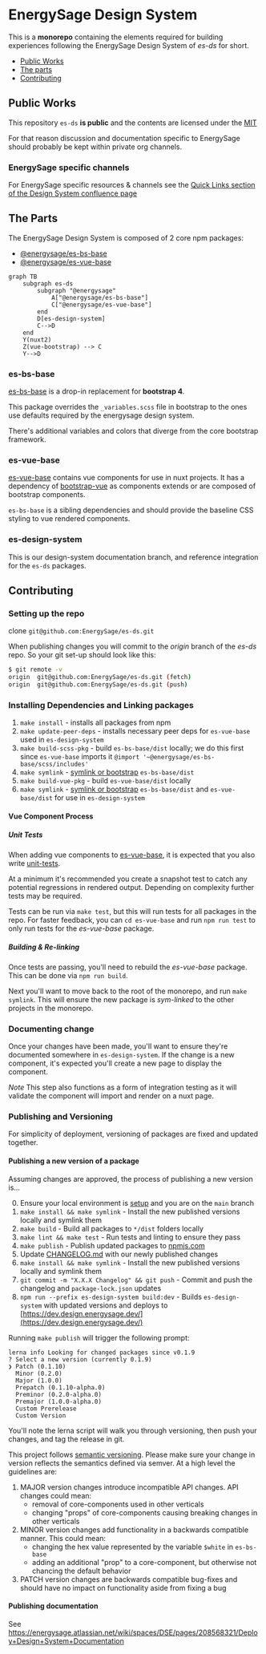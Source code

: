 # EnergySage Design System

This is a **monorepo** containing the elements required for building experiences following the EnergySage Design System of _es-ds_ for short.

- [Public Works](#public-works)
- [The parts](#the-parts)
- [Contributing](#contributing)

## Public Works

This repository `es-ds` **is public** and the contents are licensed under the
[MIT](https://tldrlegal.com/license/mit-license#summary)

For that reason discussion and documentation specific to EnergySage should probably be kept
within private org channels.

### EnergySage specific channels

For EnergySage specific resources & channels see the [Quick Links section of the Design System confluence page](https://energysage.atlassian.net/wiki/spaces/DS/overview#%F0%9F%96%B1%EF%B8%8F-Quick-Links)

## The Parts

The EnergySage Design System is composed of 2 core npm packages:

- [@energysage/es-bs-base](https://www.npmjs.com/package/@energysage/es-bs-base)
- [@energysage/es-vue-base](https://www.npmjs.com/package/@energysage/es-vue-base)

```mermaid
graph TB
    subgraph es-ds
        subgraph "@energysage"
            A["@energysage/es-bs-base"]
            C["@energysage/es-vue-base"]
        end
        D[es-design-system]
        C-->D
    end
    Y(nuxt2)
    Z(vue-bootstrap) --> C
    Y-->D
```

### es-bs-base

[es-bs-base](./es-bs-base/) is a drop-in replacement for **bootstrap 4**.

This package overrides the `_variables.scss` file in bootstrap to the ones use defaults required by the energysage design system.

There's additional variables and colors that diverge from the core bootstrap framework.

### es-vue-base

[es-vue-base](./es-vue-base/) contains vue components for use in nuxt projects. It has a dependency of [bootstrap-vue](https://bootstrap-vue.org/) as components extends or are composed of bootstrap components.

`es-bs-base` is a sibling dependencies and should provide the baseline CSS styling to vue rendered components.

### es-design-system

This is our design-system documentation branch, and reference integration for the `es-ds` packages.

## Contributing

### Setting up the repo

clone `git@github.com:EnergySage/es-ds.git`

When publishing changes you will commit to the _origin_ branch of the _es-ds_ repo. So your git set-up should look like this:

```bash
$ git remote -v
origin  git@github.com:EnergySage/es-ds.git (fetch)
origin  git@github.com:EnergySage/es-ds.git (push)
```

### Installing Dependencies and Linking packages

1. `make install` - installs all packages from npm
2. `make update-peer-deps` - installs necessary peer deps for `es-vue-base` used in `es-design-system`
3. `make build-scss-pkg` - build `es-bs-base/dist` locally; we do this first since `es-vue-base` imports it `@import '~@energysage/es-bs-base/scss/includes'`
4. `make symlink` - [symlink or bootstrap](https://lerna.js.org/docs/features/bootstrap) `es-bs-base/dist`
5. `make build-vue-pkg` - build `es-vue-base/dist` locally
6. `make symlink` - [symlink or bootstrap](https://lerna.js.org/docs/features/bootstrap) `es-bs-base/dist` and `es-vue-base/dist` for use in `es-design-system`

#### Vue Component Process

##### Unit Tests

When adding vue components to [es-vue-base](./es-vue-base/src/lib-components), it is expected that you also write [unit-tests](./es-vue-base/tests/).

At a minimum it's recommended you create a snapshot test to catch any potential regressions in rendered output. Depending on complexity further tests may be required.

Tests can be run via `make test`, but this will run tests for all packages in the repo. For faster feedback, you can `cd es-vue-base` and run `npm run test` to only run tests for the _es-vue-base_ package.

##### Building & Re-linking

Once tests are passing, you'll need to rebuild the _es-vue-base_ package. This can be done via `npm run build`.

Next you'll want to move back to the root of the monorepo, and run `make symlink`. This will ensure the new package is _sym-linked_ to the other projects in the monorepo.

### Documenting change

Once your changes have been made, you'll want to ensure they're documented somewhere in `es-design-system`. If the change is a new component, it's expected you'll create a new page to display the component.

_Note_ This step also functions as a form of integration testing as it will validate the component will import and render on a nuxt page.

### Publishing and Versioning

For simplicity of deployment, versioning of packages are fixed and updated together.

#### Publishing a new version of a package

Assuming changes are approved, the process of publishing a new version is...

0. Ensure your local environment is [setup](./README.md#installing-dependencies-and-linking-packages) and you are on the `main` branch
1. `make install && make symlink` - Install the new published versions locally and symlink them
2. `make build` - Build all packages to `*/dist` folders locally
3. `make lint && make test` - Run tests and linting to ensure they pass
4. `make publish` - Publish updated packages to [npmjs.com](https://www.npmjs.com/org/energysage)
5. Update [CHANGELOG.md](./CHANGELOG.md) with our newly published changes
6. `make install && make symlink` - Install the new published versions locally and symlink them
7. `git commit -m "X.X.X Changelog" && git push` - Commit and push the changelog and `package-lock.json` updates
8. `npm run --prefix es-design-system build:dev` - Builds `es-design-system` with updated versions and deploys to [https://dev.design.energysage.dev/](https://dev.design.energysage.dev/)

Running `make publish` will trigger the following prompt:

```shell
lerna info Looking for changed packages since v0.1.9
? Select a new version (currently 0.1.9)
❯ Patch (0.1.10)
  Minor (0.2.0)
  Major (1.0.0)
  Prepatch (0.1.10-alpha.0)
  Preminor (0.2.0-alpha.0)
  Premajor (1.0.0-alpha.0)
  Custom Prerelease
  Custom Version
```

You'll note the lerna script will walk you through versioning, then push your changes, and tag the release in git.

This project follows [semantic versioning](https://semver.org/). Please make sure your change in version reflects the semantics defined via semver. At a high level the guidelines are:

1. MAJOR version changes introduce incompatible API changes. API changes could mean:
    - removal of core-components used in other verticals
    - changing "props" of core-components causing breaking changes in other verticals
2. MINOR version changes add functionality in a backwards compatible manner. This could mean:
    - changing the hex value represented by the variable `$white` in `es-bs-base`
    - adding an additional "prop" to a core-component, but otherwise not chancing the default behavior
3. PATCH version changes are backwards compatible bug-fixes and should have no impact on functionality aside from fixing a bug

#### Publishing documentation

See https://energysage.atlassian.net/wiki/spaces/DSE/pages/208568321/Deploy+Design+System+Documentation
